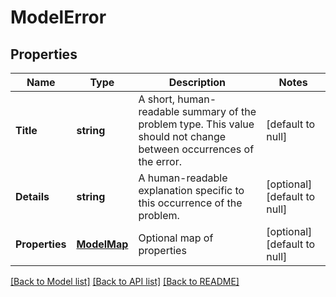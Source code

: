 # ModelError

## Properties
Name | Type | Description | Notes
------------ | ------------- | ------------- | -------------
**Title** | **string** | A short, human-readable summary of the problem type. This value should not change between occurrences of the error. | [default to null]
**Details** | **string** | A human-readable explanation specific to this occurrence of the problem. | [optional] [default to null]
**Properties** | [**ModelMap**](interface{}.md) | Optional map of properties | [optional] [default to null]

[[Back to Model list]](../README.md#documentation-for-models) [[Back to API list]](../README.md#documentation-for-api-endpoints) [[Back to README]](../README.md)

